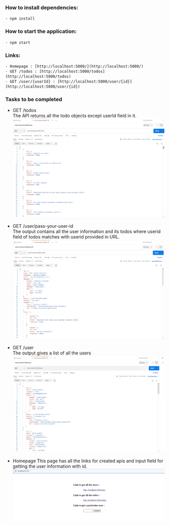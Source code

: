 ### How to install dependencies:
    - npm install
### How to start the application:
    - npm start
### Links:
    - Homepage : [http://localhost:5000/](http://localhost:5000/) 
    - GET /todos : [http://localhost:5000/todos](http://localhost:5000/todos)
    - GET /user/{userId} : [http://localhost:5000/user/{id}](http://localhost:5000/user/{id})
### Tasks to be completed
   * GET /todos     
        The API returns all the todo objects except userId field in it.                        
   ![todos](screenshots/alltodos.png)
  
   * GET /user/pass-your-user-id            
        The output contains all the user information and its todos where userid field of todos matches with userid provided in URL.
   ![userid](screenshots/user6.png)
   
   * GET /user  
        The output gives a list of all the users                            
   ![users](screenshots/allusers.png)
      
   * Homepage
        This page has all the links for created apis and input field for getting the user information with id. 
   ![homepage](screenshots/homepage.png)
